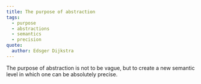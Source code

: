 ```yaml
---
title: The purpose of abstraction
tags:
  - purpose
  - abstractions
  - semantics
  - precision
quote:
  author: Edsger Dijkstra
---
```


The purpose of abstraction is not to be vague, but to create a new semantic level in which one can be absolutely precise.

